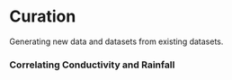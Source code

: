 # Curation

Generating new data and datasets from existing datasets.

### Correlating Conductivity and Rainfall


